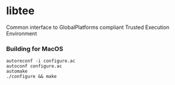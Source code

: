 # libtee

Common interface to GlobalPlatforms compliant Trusted Execution Environment

### Building for MacOS

```
autoreconf -i configure.ac
autoconf configure.ac
automake
./configure && make
```   
